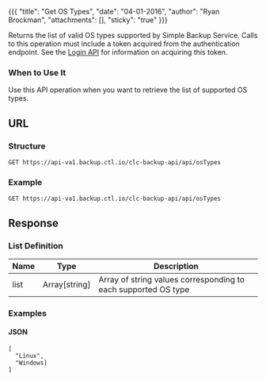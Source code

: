 {{{
  "title": "Get OS Types",
  "date": "04-01-2016",
  "author": "Ryan Brockman",
  "attachments": [],
  "sticky": "true"
}}}

Returns the list of valid OS types supported by Simple Backup Service. Calls to this operation must include a token acquired from the authentication endpoint. See the [Login API](../Authentication/login.md) for information on acquiring this token.

### When to Use It

Use this API operation when you want to retrieve the list of supported OS types.

## URL

### Structure

    GET https://api-va1.backup.ctl.io/clc-backup-api/api/osTypes

### Example

    GET https://api-va1.backup.ctl.io/clc-backup-api/api/osTypes


## Response

### List Definition

| Name | Type | Description |
| --- | --- | --- |
| list | Array[string] | Array of string values corresponding to each supported OS type |


### Examples

#### JSON

    [
      "Linux",
      "Windows]
    ]
